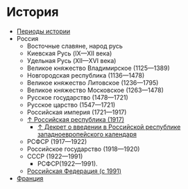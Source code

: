 # История

- [Периоды истории](periods/periods.md)
- Россия
  - Восточные славяне, народ русь
  - Киевская Русь (IX—XII века)
  - Удельная Русь (XII—XVI века)
  - Великое княжество Владимирское (1125—1389)
  - Новгородская республика (1136—1478)
  - Великое княжество Литовское (1236—1795)
  - Великое княжество Московское (1263—1478)
  - Русское государство (1478—1721)
  - Русское царство (1547—1721)
  - Российская империя (1721—1917)
  - [↑ Российская республика (1917)](https://ru.wikipedia.org/wiki/Российская_республика)
    - [↑ Декрет о введении в Российской республике западноевропейского календаря](https://ru.wikipedia.org/wiki/Декрет_о_введении_в_Российской_республике_западноевропейского_календаря)
  - РСФСР (1917—1922)
  - Российское государство (1918—1920)
  - СССР (1922—1991)
    - РСФСР(1922—1991).
  - [Российская Федерация (с 1991)](russia/russian%20federation/russian%20federation.md)
- [Франция](france/france.md)
